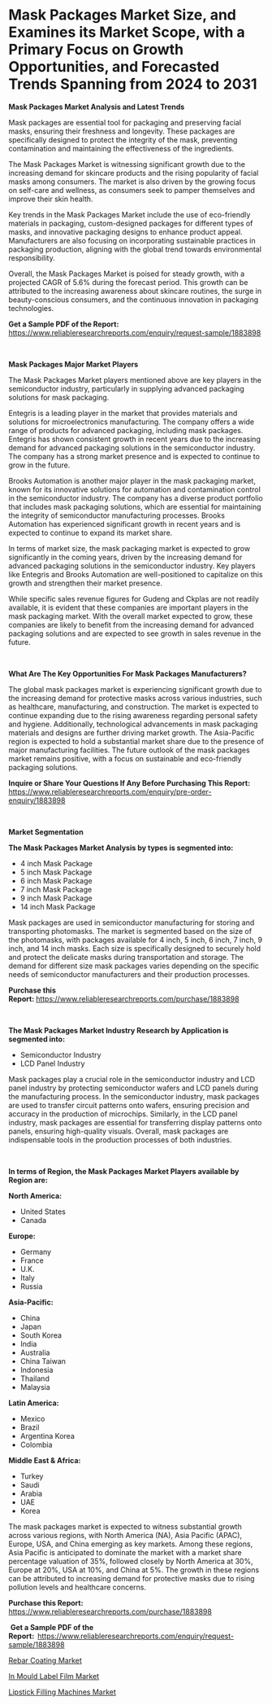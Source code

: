 <p><h1>Mask Packages Market Size, and Examines its Market Scope, with a Primary Focus on Growth Opportunities, and Forecasted Trends Spanning from 2024 to 2031</h1></p><p><strong>Mask Packages Market Analysis and Latest Trends</strong></p>
<p><p>Mask packages are essential tool for packaging and preserving facial masks, ensuring their freshness and longevity. These packages are specifically designed to protect the integrity of the mask, preventing contamination and maintaining the effectiveness of the ingredients.</p><p>The Mask Packages Market is witnessing significant growth due to the increasing demand for skincare products and the rising popularity of facial masks among consumers. The market is also driven by the growing focus on self-care and wellness, as consumers seek to pamper themselves and improve their skin health.</p><p>Key trends in the Mask Packages Market include the use of eco-friendly materials in packaging, custom-designed packages for different types of masks, and innovative packaging designs to enhance product appeal. Manufacturers are also focusing on incorporating sustainable practices in packaging production, aligning with the global trend towards environmental responsibility.</p><p>Overall, the Mask Packages Market is poised for steady growth, with a projected CAGR of 5.6% during the forecast period. This growth can be attributed to the increasing awareness about skincare routines, the surge in beauty-conscious consumers, and the continuous innovation in packaging technologies.</p></p>
<p><strong>Get a Sample PDF of the Report:&nbsp;</strong> <a href="https://www.reliableresearchreports.com/enquiry/request-sample/1883898">https://www.reliableresearchreports.com/enquiry/request-sample/1883898</a></p>
<p>&nbsp;</p>
<p><strong>Mask Packages Major Market Players</strong></p>
<p><p>The Mask Packages Market players mentioned above are key players in the semiconductor industry, particularly in supplying advanced packaging solutions for mask packaging. </p><p>Entegris is a leading player in the market that provides materials and solutions for microelectronics manufacturing. The company offers a wide range of products for advanced packaging, including mask packages. Entegris has shown consistent growth in recent years due to the increasing demand for advanced packaging solutions in the semiconductor industry. The company has a strong market presence and is expected to continue to grow in the future.</p><p>Brooks Automation is another major player in the mask packaging market, known for its innovative solutions for automation and contamination control in the semiconductor industry. The company has a diverse product portfolio that includes mask packaging solutions, which are essential for maintaining the integrity of semiconductor manufacturing processes. Brooks Automation has experienced significant growth in recent years and is expected to continue to expand its market share.</p><p>In terms of market size, the mask packaging market is expected to grow significantly in the coming years, driven by the increasing demand for advanced packaging solutions in the semiconductor industry. Key players like Entegris and Brooks Automation are well-positioned to capitalize on this growth and strengthen their market presence.</p><p>While specific sales revenue figures for Gudeng and Ckplas are not readily available, it is evident that these companies are important players in the mask packaging market. With the overall market expected to grow, these companies are likely to benefit from the increasing demand for advanced packaging solutions and are expected to see growth in sales revenue in the future.</p></p>
<p>&nbsp;</p>
<p><strong>What Are The Key Opportunities For Mask Packages Manufacturers?</strong></p>
<p><p>The global mask packages market is experiencing significant growth due to the increasing demand for protective masks across various industries, such as healthcare, manufacturing, and construction. The market is expected to continue expanding due to the rising awareness regarding personal safety and hygiene. Additionally, technological advancements in mask packaging materials and designs are further driving market growth. The Asia-Pacific region is expected to hold a substantial market share due to the presence of major manufacturing facilities. The future outlook of the mask packages market remains positive, with a focus on sustainable and eco-friendly packaging solutions.</p></p>
<p><strong>Inquire or Share Your Questions If Any Before Purchasing This Report:</strong> <a href="https://www.reliableresearchreports.com/enquiry/pre-order-enquiry/1883898">https://www.reliableresearchreports.com/enquiry/pre-order-enquiry/1883898</a></p>
<p>&nbsp;</p>
<p><strong>Market Segmentation</strong></p>
<p><strong>The Mask Packages Market Analysis by types is segmented into:</strong></p>
<p><ul><li>4 inch Mask Package</li><li>5 inch Mask Package</li><li>6 inch Mask Package</li><li>7 inch Mask Package</li><li>9 inch Mask Package</li><li>14 inch Mask Package</li></ul></p>
<p><p>Mask packages are used in semiconductor manufacturing for storing and transporting photomasks. The market is segmented based on the size of the photomasks, with packages available for 4 inch, 5 inch, 6 inch, 7 inch, 9 inch, and 14 inch masks. Each size is specifically designed to securely hold and protect the delicate masks during transportation and storage. The demand for different size mask packages varies depending on the specific needs of semiconductor manufacturers and their production processes.</p></p>
<p><strong>Purchase this Report:&nbsp;</strong><a href="https://www.reliableresearchreports.com/purchase/1883898">https://www.reliableresearchreports.com/purchase/1883898</a></p>
<p>&nbsp;</p>
<p><strong>The Mask Packages Market Industry Research by Application is segmented into:</strong></p>
<p><ul><li>Semiconductor Industry</li><li>LCD Panel Industry</li></ul></p>
<p><p>Mask packages play a crucial role in the semiconductor industry and LCD panel industry by protecting semiconductor wafers and LCD panels during the manufacturing process. In the semiconductor industry, mask packages are used to transfer circuit patterns onto wafers, ensuring precision and accuracy in the production of microchips. Similarly, in the LCD panel industry, mask packages are essential for transferring display patterns onto panels, ensuring high-quality visuals. Overall, mask packages are indispensable tools in the production processes of both industries.</p></p>
<p>&nbsp;</p>
<p><strong>In terms of Region, the Mask Packages Market Players available by Region are:</strong></p>
<p>
    <p> <strong> North America: </strong>
        <ul>
            <li>United States</li>
            <li>Canada</li>
        </ul>
        </p> 
    <p> <strong> Europe: </strong>
        <ul>
            <li>Germany</li>
            <li>France</li>
            <li>U.K.</li>
            <li>Italy</li>
            <li>Russia</li>
        </ul>
        </p> 
    <p> <strong> Asia-Pacific: </strong>
        <ul>
            <li>China</li>
            <li>Japan</li>
            <li>South Korea</li>
            <li>India</li>
            <li>Australia</li>
            <li>China Taiwan</li>
            <li>Indonesia</li>
            <li>Thailand</li>
            <li>Malaysia</li>
        </ul>
        </p> 
    <p> <strong> Latin America: </strong>
        <ul>
            <li>Mexico</li>
            <li>Brazil</li>
            <li>Argentina Korea</li>
            <li>Colombia</li>
        </ul>
        </p> 
    <p> <strong> Middle East & Africa: </strong>
        <ul>
            <li>Turkey</li>
            <li>Saudi</li>
            <li>Arabia</li>
            <li>UAE</li>
            <li>Korea</li>
        </ul>
    </p>
    </p>
<p><p>The mask packages market is expected to witness substantial growth across various regions, with North America (NA), Asia Pacific (APAC), Europe, USA, and China emerging as key markets. Among these regions, Asia Pacific is anticipated to dominate the market with a market share percentage valuation of 35%, followed closely by North America at 30%, Europe at 20%, USA at 10%, and China at 5%. The growth in these regions can be attributed to increasing demand for protective masks due to rising pollution levels and healthcare concerns.</p></p>
<p><strong>Purchase this Report: </strong><a href="https://www.reliableresearchreports.com/purchase/1883898">https://www.reliableresearchreports.com/purchase/1883898</a></p>
<p>&nbsp;<strong>Get a Sample PDF of the Report:&nbsp;&nbsp;</strong><a href="https://www.reliableresearchreports.com/enquiry/request-sample/1883898">https://www.reliableresearchreports.com/enquiry/request-sample/1883898</a></p>
<p><strong></strong></p>
<p><p><a href="https://www.linkedin.com/pulse/rebar-coating-market-size-2024-2031-global-industrial-6gqbe?trackingId=XlzCTCfiuCgKoduxdUxvsw%3D%3D">Rebar Coating Market</a></p><p><a href="https://www.linkedin.com/pulse/mould-label-film-market-size-growth-forecast-from-2024--k5bhc?trackingId=bfYS7%2FhPTvEgXeOuysP4yA%3D%3D">In Mould Label Film Market</a></p><p><a href="https://www.linkedin.com/pulse/lipstick-filling-machines-market-research-report-unlocks-8nuoe?trackingId=UFW9Wfkw5%2FQxaKygdgGTKg%3D%3D">Lipstick Filling Machines Market</a></p></p>